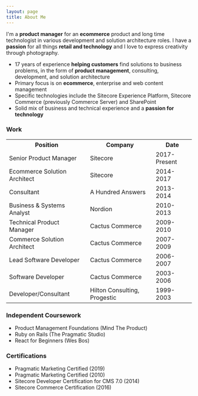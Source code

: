 ```yaml
---
layout: page
title: About Me
---
```


I'm a **product manager** for an **ecommerce** product and long time technologist in various development and solution architecture roles. I have a **passion** for all things **retail and technology** and I love to express creativity through photography.

- 17 years of experience **helping customers** find solutions to business problems, in the form of **product management**, consulting, development, and solution architecture
- Primary focus is on **ecommerce**, enterprise and web content management
- Specific technologies include the Sitecore Experience Platform, Sitecore Commerce (previously Commerce Server) and SharePoint
- Solid mix of business and technical experience and a **passion for technology**

### Work

<table><tr><th>Position</th><th>Company</th><th>Date</th>
</tr>
<tr>
<td>Senior Product Manager</td>
<td>Sitecore</td>
<td>2017-Present</td>
</tr>
<tr>
<td>Ecommerce Solution Architect</td>
<td>Sitecore</td>
<td>2014-2017</td>
</tr>
<tr>
<td>Consultant</td>
<td>A Hundred Answers</td>
<td>2013-2014</td>
</tr>
<tr>
<td>Business & Systems Analyst</td>
<td>Nordion</td>
<td>2010-2013</td>
</tr>
<tr>
<td>Technical Product Manager</td>
<td>Cactus Commerce</td>
<td>2009-2010</td>
</tr>
<tr>
<td>Commerce Solution Architect</td>
<td>Cactus Commerce</td>
<td>2007-2009</td>
</tr>
<tr>
<td>Lead Software Developer</td>
<td>Cactus Commerce</td>
<td>2006-2007</td>
</tr>
<tr>
<td>Software Developer</td>
<td>Cactus Commerce</td>
<td>2003-2006</td>
</tr>
<tr>
<td>Developer/Consultant</td>
<td>Hilton Consulting, Progestic</td>
<td>1999-2003</td>
</tr>
</table>

### Independent Coursework

* Product Management Foundations (Mind The Product)
* Ruby on Rails (The Pragmatic Studio)
* React for Beginners (Wes Bos)

### Certifications

* Pragmatic Marketing Certified (2019)
* Pragmatic Marketing Certified (2010)
* Sitecore Developer Certification for CMS 7.0  (2014)
* Sitecore Commerce Certification (2016)